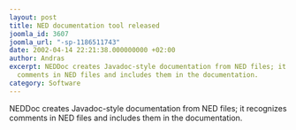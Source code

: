 ```yaml
---
layout: post
title: NED documentation tool released
joomla_id: 3607
joomla_url: "-sp-1186511743"
date: 2002-04-14 22:21:38.000000000 +02:00
author: Andras
excerpt: NEDDoc creates Javadoc-style documentation from NED files; it recognizes
  comments in NED files and includes them in the documentation.
category: Software
---
```

NEDDoc creates Javadoc-style documentation from NED files; it recognizes comments in NED files and includes them in the documentation.

